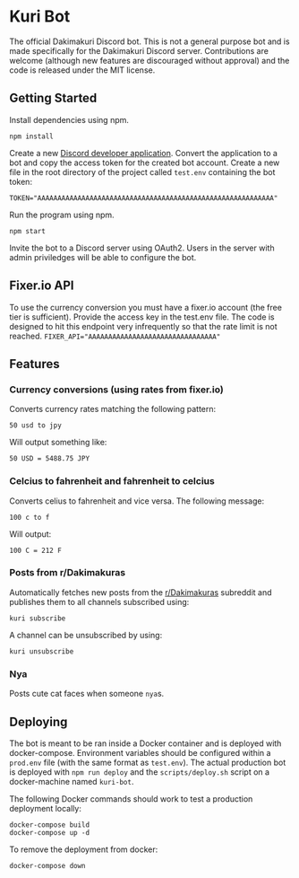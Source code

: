 # Kuri Bot

The official Dakimakuri Discord bot. This is not a general purpose bot and is made specifically for the Dakimakuri Discord server. Contributions are welcome (although new features are discouraged without approval) and the code is released under the MIT license.

## Getting Started

Install dependencies using npm.

```npm install```

Create a new [Discord developer application](https://discordapp.com/developers/applications/). Convert the application to a bot and copy the access token for the created bot account. Create a new file in the root directory of the project called ```test.env``` containing the bot token:

```TOKEN="AAAAAAAAAAAAAAAAAAAAAAAAAAAAAAAAAAAAAAAAAAAAAAAAAAAAAAAAAAA"```

Run the program using npm.

```npm start```

Invite the bot to a Discord server using OAuth2. Users in the server with admin priviledges will be able to configure the bot.

## Fixer.io API

To use the currency conversion you must have a fixer.io account (the free tier is sufficient). Provide the access key in the test.env file. The code is designed to hit this endpoint very infrequently so that the rate limit is not reached.
```FIXER_API="AAAAAAAAAAAAAAAAAAAAAAAAAAAAAAAA"```

## Features

### Currency conversions (using rates from fixer.io)

Converts currency rates matching the following pattern:

```50 usd to jpy```

Will output something like:

```50 USD = 5488.75 JPY```

### Celcius to fahrenheit and fahrenheit to celcius

Converts celius to fahrenheit and vice versa. The following message:

```100 c to f```

Will output:

```100 C = 212 F```

### Posts from r/Dakimakuras

Automatically fetches new posts from the [r/Dakimakuras](https://www.reddit.com/r/Dakimakuras) subreddit and publishes them to all channels subscribed using:

```kuri subscribe```

A channel can be unsubscribed by using:

```kuri unsubscribe```

### Nya

Posts cute cat faces when someone ```nya```s.

## Deploying

The bot is meant to be ran inside a Docker container and is deployed with docker-compose. Environment variables should be configured within a ```prod.env``` file (with the same format as ```test.env```). The actual production bot is deployed with ```npm run deploy``` and the ```scripts/deploy.sh``` script on a docker-machine named ```kuri-bot```.

The following Docker commands should work to test a production deployment locally:

```
docker-compose build
docker-compose up -d
```

To remove the deployment from docker:

```
docker-compose down
```
